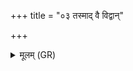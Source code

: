 +++
title = "०३ तस्माद् वै विद्वान्"

+++
<details><summary>मूलम् (GR)</summary>

तस्माद् वै विद्वान् पुरुषम्  
इदं ब्रह्मेति मन्यते ।  
सर्वा ह्य् अस्मिन् देवताः  
शरीरे ऽधि समाहिताः ॥
</details>